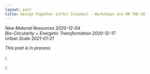```yaml
---
layout: post
title: Design Together in/for Istanbul - Workshops are ON THE GO 
---
```

*New Material Resources 2020-12-04*  
*Bio-Circularity + Energetic Transformation 2020-12-17*  
*Urban Scale 2021-01-21* 


*This post is in process*  

[-](https://hackmd.io/@fablabbcn/SyLUuOS38#Weekly-Assignment---Communities)

[-](https://hackmd.io/@fablabbcn/SyLUuOS38#Session-04---Building-Communities-_-Remix-El-Barrio---25062020)
